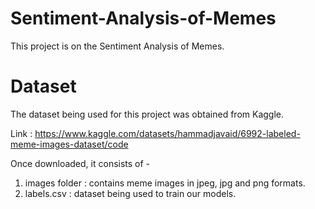 # Sentiment-Analysis-of-Memes

This project is on the Sentiment Analysis of Memes.


# Dataset

The dataset being used for this project was obtained from Kaggle.

Link : https://www.kaggle.com/datasets/hammadjavaid/6992-labeled-meme-images-dataset/code

Once downloaded, it consists of -
1. images folder : contains meme images in jpeg, jpg and png formats.
2. labels.csv : dataset being used to train our models.
